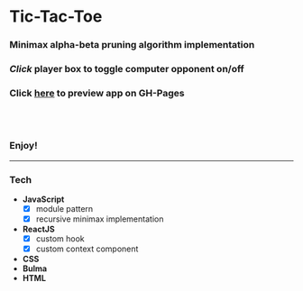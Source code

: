 # **Tic-Tac-Toe**  


### **Minimax alpha-beta pruning** algorithm implementation  
### *Click* player box to toggle computer opponent on/off  

### Click [here](https://anon-legion.github.io/Tic-Tac-Toe/) to preview app on GH-Pages
<br>
<br>

### Enjoy!

---

### **Tech**

* **JavaScript**
  - [x] module pattern
  - [x] recursive minimax implementation
* **ReactJS**
  - [x] custom hook
  - [x] custom context component
* **CSS**
* **Bulma**
* **HTML**

